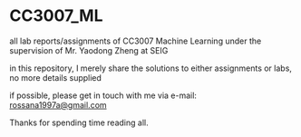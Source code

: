 # CC3007_ML
all lab reports/assignments of CC3007 Machine Learning under the supervision of Mr. Yaodong Zheng at SEIG

in this repository, I merely share the solutions to either assignments or labs, no more details supplied

if possible, please get in touch with me via e-mail: rossana1997a@gmail.com

Thanks for spending time reading all.
